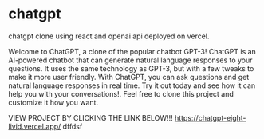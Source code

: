 # chatgpt
chatgpt clone using react and openai api deployed on vercel.

Welcome to ChatGPT, a clone of the popular chatbot GPT-3! ChatGPT is an AI-powered chatbot that can generate natural language responses to your questions. It uses the same technology as GPT-3, but with a few tweaks to make it more user friendly. With ChatGPT, you can ask questions and get natural language responses in real time. Try it out today and see how it can help you with your conversations!. Feel free to clone this project and customize it how you want.


VIEW PROJECT BY CLICKING THE LINK BELOW!!!
https://chatgpt-eight-livid.vercel.app/
dffdsf

